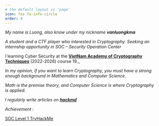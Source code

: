 ```yaml
---
# the default layout is 'page'
icon: fas fa-info-circle
order: 4
---
```



_My name is Luong, also know under my nickname **vanluongkma**_

_A student and a CTF player who interested in Cryptography. Seeking an internship opportunity in SOC – Security Operation Center_
 
_I_ learning Cyber Security at the [**VietNam Academy of Cryptography Techniques**](https://actvn.edu.vn/) (2022-2026) course 19._
 
_In my opinion, if you want to learn Cryptography, you must have a strong enough background in Mathematics and Computer Science._ 
 
_Math is the premise theory, and Computer Science is where Cryptography is applied._

_I regularly write articles on [**hackmd**](https://hackmd.io/@vanluongkma)_

_Achievement_ : 

[SOC Level 1 TryHackMe](https://tryhackme-certificates.s3-eu-west-1.amazonaws.com/THM-STDZFODFHA.png)